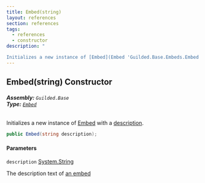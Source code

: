 ```yaml
---
title: Embed(string)
layout: references
section: references
tags:
  - references
  - constructor
description: "

Initializes a new instance of [Embed](Embed 'Guilded.Base.Embeds.Embed') with a [description](Embed.Embed(string)#Guilded.Base.Embeds.Embed.Embed(string).description 'Guilded.Base.Embeds.Embed.Embed(string).description')."
---
```


## Embed(string) Constructor
###### **Assembly:** `Guilded.Base`<br/>**Type:** [`Embed`](Embed 'Guilded.Base.Embeds.Embed')

Initializes a new instance of [Embed](Embed 'Guilded.Base.Embeds.Embed') with a [description](Embed.Embed(string)#Guilded.Base.Embeds.Embed.Embed(string).description 'Guilded.Base.Embeds.Embed.Embed(string).description').

```csharp
public Embed(string description);
```
#### Parameters

<a name='Guilded.Base.Embeds.Embed.Embed(string).description'></a>

`description` [System.String](https://docs.microsoft.com/en-us/dotnet/api/System.String 'System.String')

The description text of [an embed](Embed 'Guilded.Base.Embeds.Embed')